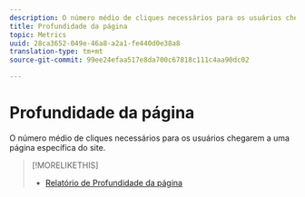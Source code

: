 ```yaml
---
description: O número médio de cliques necessários para os usuários chegarem a uma página específica do site.
title: Profundidade da página
topic: Metrics
uuid: 28ca3652-049e-46a8-a2a1-fe440d0e38a8
translation-type: tm+mt
source-git-commit: 99ee24efaa517e8da700c67818c111c4aa90dc02

---
```



# Profundidade da página

O número médio de cliques necessários para os usuários chegarem a uma página específica do site.

>[!MORELIKETHIS]
>
>* [Relatório de Profundidade da página](/help/components/c-variables/dimensionslist/reports-page-depth.md)

